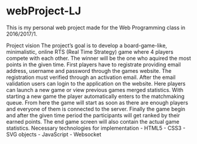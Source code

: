 ﻿# webProject-LJ

This is my personal web project made for the Web Programming class in 2016/2017/1.

Project vision
	The project’s goal is to develop a board-game-like, minimalistic, online RTS (Real Time Strategy) game where 4 players compete with each other. The winner will be the one who aquired the most points in the given time.
	First players have to registrate providing email address, username and password through the games website. The registration must verified through an activation email.
	After the email validation users can login to the application on the website. Here players can launch a new game or view previous games  merged statistics. 
	With starting a new game the player automatically enters to the matchmaking queue. From here the game will start as soon as there are enough players and everyone of them is connected to the server.
	Finally the game begin and after the given time period the participants will get ranked by their earned points. The end game screen will also contain the actual game statistics.
Necessary technologies for implementation
	- HTML5
	- CSS3
	- SVG objects
	- JavaScript
	- Websocket
